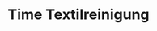 ---
title: "Time Textilreinigung"
url: /muenchen/time-textilreinigung-ottobrunner-strasse/
shop: Wäscherei
---